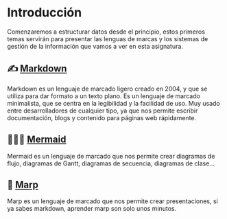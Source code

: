 # Introducción

Comenzaremos a estructurar datos desde el principio, estos primeros temas servirán para presentar las lenguas de marcas y los sistemas de gestión de la información que vamos a ver en esta asignatura.

## ✍️ [Markdown](00_Markdown.md)

Markdown es un lenguaje de marcado ligero creado en 2004, y que se utiliza para dar formato a un texto plano. Es un lenguaje de marcado minimalista, que se centra en la legibilidad y la facilidad de uso. Muy usado entre desarrolladores de cualquier tipo, ya que nos permite escribir documentación, blogs y contenido para páginas web rápidamente.

## 🧜🏽‍♀️ [Mermaid](01_Mermaid.md)

Mermaid es un lenguaje de marcado que nos permite crear diagramas de flujo, diagramas de Gantt, diagramas de secuencia, diagramas de clase...

## 📜 [Marp](02_Marp.md)

Marp es un lenguaje de marcado que nos permite crear presentaciones, si ya sabes markdown, aprender marp son solo unos minutos.


